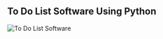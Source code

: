## To Do List Software Using Python

![To Do List Software]([https://example.com/image.jpg](https://drive.google.com/file/d/1-znjfYpTqKqJEP4IwiTSm0VtGl0t77jC/view?usp=sharing)https://drive.google.com/file/d/1-znjfYpTqKqJEP4IwiTSm0VtGl0t77jC/view?usp=sharing)
